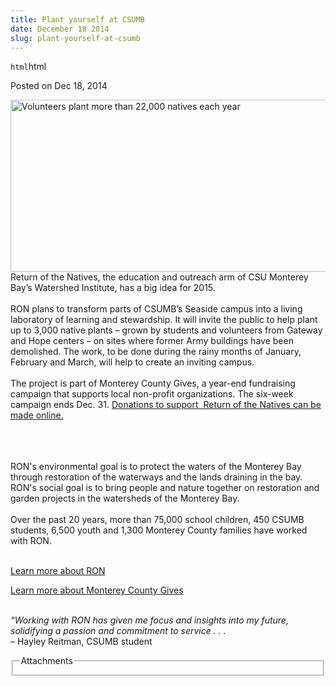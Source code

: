 ```yaml
---
title: Plant yourself at CSUMB
date: December 18 2014
slug: plant-yourself-at-csumb
---
```


`html`html

<span class="date">Posted on Dec 18, 2014 </span>

<p><img alt="Volunteers plant more than 22,000 natives each year" src="http://news.csumb.edu/sites/default/files/65/attachments/news/images/ron_photo.jpg" style="float:left; width:550px; height:275px">Return of the
Natives, the education and outreach arm of CSU Monterey Bay&#x2019;s
Watershed Institute, has a big idea for 2015.<br>
<br>
RON plans to transform parts of CSUMB&#x2019;s Seaside campus into a
living laboratory of learning and stewardship. It will invite the
public to help plant up to 3,000 native plants &#x2013; grown by students
and volunteers from Gateway and Hope centers &#x2013; on sites where
former Army buildings have been demolished. The work, to be done
during the rainy months of January, February and March, will help
to create an inviting campus.<br>
<br>
The project is part of Monterey County Gives, a year-end
fundraising campaign that supports local non-profit organizations.
The six-week campaign ends Dec. 31. <a href="https://www.montereycountygives.com/environment-sustainability/return-of-the-natives-restoration-education-project/" rel="nofollow">Donations to support &#xA0;Return of the Natives can
be made online.</a></br></br></br></br></img></p>
<p>RON&apos;s environmental goal is to protect the waters of the
Monterey Bay through restoration of the waterways and the lands
draining in the bay. RON&apos;s social goal is to bring people and
nature together on restoration and garden projects in the
watersheds of the Monterey Bay.<br>
<br>
Over the past 20 years, more than 75,000 school children, 450 CSUMB
students, 6,500 youth and 1,300 Monterey County families have
worked with RON.</br></br></p>
<p><a href="http://ron.csumb.edu" rel="nofollow">Learn more about
RON</a></p>
<p><a href="https://www.montereycountygives.com/" rel="nofollow">Learn more about Monterey County Gives</a><br>
&#xA0;</br></p>
<p><em>&#x201C;Working with RON has given me focus and insights into my
future, solidifying a passion and commitment to service . .
.</em><br>
&#x2013; Hayley Reitman, CSUMB student</br></p>
<fieldset class="fieldgroup group-attachments">
<legend>Attachments</legend>
<div class="field field-type-emvideo field-field-attach-video">
<div class="field-items">
<div class="field-item odd">
<div class="emvideo emvideo-video emvideo-vimeo"><object type="application/x-shockwave-flash" width="425" height="350" data="http://www.vimeo.com/moogaloop.swf?clip_id=93193169&amp;server=www.vimeo.com&amp;fullscreen=1&amp;show_title=0&amp;show_byline=0&amp;show_portrait=0&amp;color=">
<param name="quality" value="best">
<param name="wmode" value="transparent">
<param name="allowfullscreen" value="true">
<param name="scale" value="showAll">
<param name="movie" value="http://www.vimeo.com/moogaloop.swf?clip_id=93193169&amp;server=www.vimeo.com&amp;fullscreen=1&amp;show_title=0&amp;show_byline=0&amp;show_portrait=0&amp;color="/></param></param></param></param></object></div>
</div>
</div>
</div>
</fieldset>

```

```
